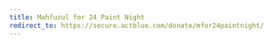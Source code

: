 ```yaml
---
title: Mahfuzul for 24 Paint Night
redirect_to: https://secure.actblue.com/donate/mfor24paintnight/
---
```

